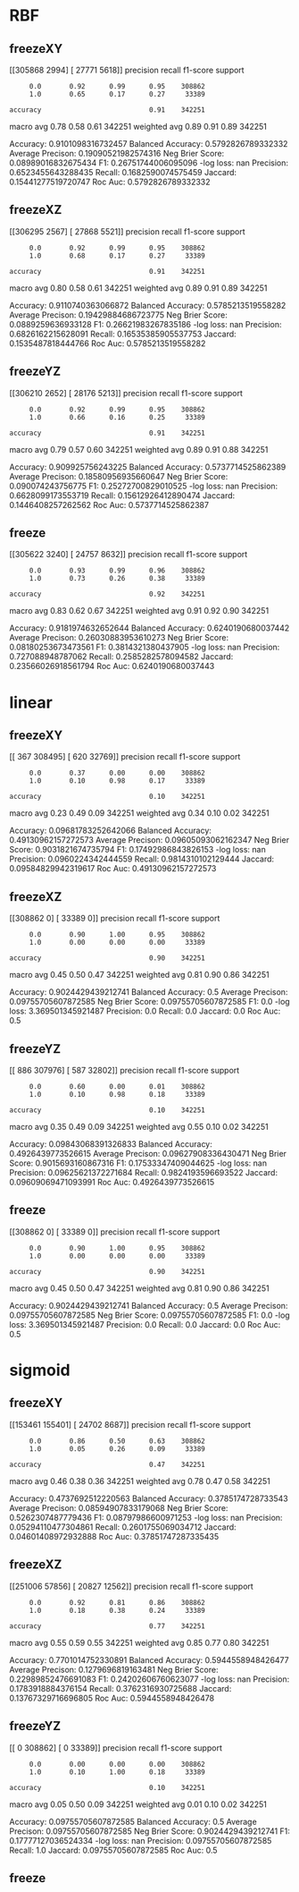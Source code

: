 # RBF

## freezeXY
[[305868   2994]
 [ 27771   5618]]
              precision    recall  f1-score   support

         0.0       0.92      0.99      0.95    308862
         1.0       0.65      0.17      0.27     33389

    accuracy                           0.91    342251
   macro avg       0.78      0.58      0.61    342251
weighted avg       0.89      0.91      0.89    342251

Accuracy: 0.9101098316732457
Balanced Accuracy: 0.5792826789332332
Average Precison: 0.19090521982574316
Neg Brier Score: 0.08989016832675434
F1: 0.26751744006095096
-log loss: nan
Precision: 0.6523455643288435
Recall: 0.1682590074575459
Jaccard: 0.15441277519720747
Roc Auc: 0.5792826789332332

## freezeXZ
[[306295   2567]
 [ 27868   5521]]
              precision    recall  f1-score   support

         0.0       0.92      0.99      0.95    308862
         1.0       0.68      0.17      0.27     33389

    accuracy                           0.91    342251
   macro avg       0.80      0.58      0.61    342251
weighted avg       0.89      0.91      0.89    342251

Accuracy: 0.9110740363066872
Balanced Accuracy: 0.5785213519558282
Average Precison: 0.19429884686723775
Neg Brier Score: 0.0889259636933128
F1: 0.26621983267835186
-log loss: nan
Precision: 0.6826162215628091
Recall: 0.16535385905537753
Jaccard: 0.1535487818444766
Roc Auc: 0.5785213519558282

## freezeYZ
[[306210   2652]
 [ 28176   5213]]
              precision    recall  f1-score   support

         0.0       0.92      0.99      0.95    308862
         1.0       0.66      0.16      0.25     33389

    accuracy                           0.91    342251
   macro avg       0.79      0.57      0.60    342251
weighted avg       0.89      0.91      0.88    342251

Accuracy: 0.909925756243225
Balanced Accuracy: 0.5737714525862389
Average Precison: 0.18580956935660647
Neg Brier Score: 0.090074243756775
F1: 0.25272700829010525
-log loss: nan
Precision: 0.6628099173553719
Recall: 0.15612926412890474
Jaccard: 0.1446408257262562
Roc Auc: 0.5737714525862387

## freeze
[[305622   3240]
 [ 24757   8632]]
              precision    recall  f1-score   support

         0.0       0.93      0.99      0.96    308862
         1.0       0.73      0.26      0.38     33389

    accuracy                           0.92    342251
   macro avg       0.83      0.62      0.67    342251
weighted avg       0.91      0.92      0.90    342251

Accuracy: 0.9181974632652644
Balanced Accuracy: 0.6240190680037442
Average Precison: 0.26030883953610273
Neg Brier Score: 0.08180253673473561
F1: 0.3814321380437905
-log loss: nan
Precision: 0.727088948787062
Recall: 0.2585282578094582
Jaccard: 0.23566026918561794
Roc Auc: 0.6240190680037443



# linear

## freezeXY
[[   367 308495]
 [   620  32769]]
              precision    recall  f1-score   support

         0.0       0.37      0.00      0.00    308862
         1.0       0.10      0.98      0.17     33389

    accuracy                           0.10    342251
   macro avg       0.23      0.49      0.09    342251
weighted avg       0.34      0.10      0.02    342251

Accuracy: 0.09681783252642066
Balanced Accuracy: 0.49130962157272573
Average Precison: 0.09605093062162347
Neg Brier Score: 0.9031821674735794
F1: 0.17492986843826153
-log loss: nan
Precision: 0.0960224342444559
Recall: 0.9814310102129444
Jaccard: 0.09584829942319617
Roc Auc: 0.49130962157272573

## freezeXZ
[[308862      0]
 [ 33389      0]]
              precision    recall  f1-score   support

         0.0       0.90      1.00      0.95    308862
         1.0       0.00      0.00      0.00     33389

    accuracy                           0.90    342251
   macro avg       0.45      0.50      0.47    342251
weighted avg       0.81      0.90      0.86    342251

Accuracy: 0.9024429439212741
Balanced Accuracy: 0.5
Average Precison: 0.09755705607872585
Neg Brier Score: 0.09755705607872585
F1: 0.0
-log loss: 3.369501345921487
Precision: 0.0
Recall: 0.0
Jaccard: 0.0
Roc Auc: 0.5

## freezeYZ
[[   886 307976]
 [   587  32802]]
              precision    recall  f1-score   support

         0.0       0.60      0.00      0.01    308862
         1.0       0.10      0.98      0.18     33389

    accuracy                           0.10    342251
   macro avg       0.35      0.49      0.09    342251
weighted avg       0.55      0.10      0.02    342251

Accuracy: 0.09843068391326833
Balanced Accuracy: 0.4926439773526615
Average Precison: 0.09627908336430471
Neg Brier Score: 0.9015693160867316
F1: 0.17533347409044625
-log loss: nan
Precision: 0.09625621372271684
Recall: 0.9824193596693522
Jaccard: 0.09609069471093991
Roc Auc: 0.4926439773526615

## freeze
[[308862      0]
 [ 33389      0]]
              precision    recall  f1-score   support

         0.0       0.90      1.00      0.95    308862
         1.0       0.00      0.00      0.00     33389

    accuracy                           0.90    342251
   macro avg       0.45      0.50      0.47    342251
weighted avg       0.81      0.90      0.86    342251

Accuracy: 0.9024429439212741
Balanced Accuracy: 0.5
Average Precison: 0.09755705607872585
Neg Brier Score: 0.09755705607872585
F1: 0.0
-log loss: 3.369501345921487
Precision: 0.0
Recall: 0.0
Jaccard: 0.0
Roc Auc: 0.5



# sigmoid

## freezeXY
[[153461 155401]
 [ 24702   8687]]
              precision    recall  f1-score   support

         0.0       0.86      0.50      0.63    308862
         1.0       0.05      0.26      0.09     33389

    accuracy                           0.47    342251
   macro avg       0.46      0.38      0.36    342251
weighted avg       0.78      0.47      0.58    342251

Accuracy: 0.4737692512220563
Balanced Accuracy: 0.3785174728733543
Average Precison: 0.08594907833179068
Neg Brier Score: 0.5262307487779436
F1: 0.08797986600971253
-log loss: nan
Precision: 0.05294110477304861
Recall: 0.2601755069034712
Jaccard: 0.04601408972932888
Roc Auc: 0.37851747287335435

## freezeXZ
[[251006  57856]
 [ 20827  12562]]
              precision    recall  f1-score   support

         0.0       0.92      0.81      0.86    308862
         1.0       0.18      0.38      0.24     33389

    accuracy                           0.77    342251
   macro avg       0.55      0.59      0.55    342251
weighted avg       0.85      0.77      0.80    342251

Accuracy: 0.7701014752330891
Balanced Accuracy: 0.5944558948426477
Average Precison: 0.1279696819163481
Neg Brier Score: 0.22989852476691083
F1: 0.24202606760623077
-log loss: nan
Precision: 0.1783918884376154
Recall: 0.3762316930725688
Jaccard: 0.13767329716696805
Roc Auc: 0.5944558948426478

## freezeYZ
[[     0 308862]
 [     0  33389]]
              precision    recall  f1-score   support

         0.0       0.00      0.00      0.00    308862
         1.0       0.10      1.00      0.18     33389

    accuracy                           0.10    342251
   macro avg       0.05      0.50      0.09    342251
weighted avg       0.01      0.10      0.02    342251

Accuracy: 0.09755705607872585
Balanced Accuracy: 0.5
Average Precison: 0.09755705607872585
Neg Brier Score: 0.9024429439212741
F1: 0.17777127036524334
-log loss: nan
Precision: 0.09755705607872585
Recall: 1.0
Jaccard: 0.09755705607872585
Roc Auc: 0.5

## freeze


